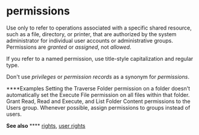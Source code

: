# permissions

Use only
to refer to operations associated with a specific shared resource,
such as a file, directory, or printer, that are authorized by the
system administrator for individual user accounts or administrative
groups. Permissions are *granted* or *assigned*, not *allowed*.

If you refer to a named permission, use title-style capitalization and regular type. 

Don't use *privileges* or *permission records* as a synonym for *permissions*.

****Examples
Setting
the Traverse Folder permission on a folder doesn't automatically
set the Execute File permission on all files within that folder.
Grant Read, Read and Execute, and List Folder Content permissions to the Users group. 
Whenever possible, assign permissions to groups instead of users.

**See also** **** [rights](/style-guide/a-z-word-list-term-collections/r/rights), [user rights](/style-guide/a-z-word-list-term-collections/u/user-rights)
